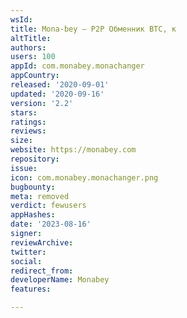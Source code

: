 ```yaml
---
wsId: 
title: Mona-bey – Р2Р Обменник ВTС, к
altTitle: 
authors: 
users: 100
appId: com.monabey.monachanger
appCountry: 
released: '2020-09-01'
updated: '2020-09-16'
version: '2.2'
stars: 
ratings: 
reviews: 
size: 
website: https://monabey.com
repository: 
issue: 
icon: com.monabey.monachanger.png
bugbounty: 
meta: removed
verdict: fewusers
appHashes: 
date: '2023-08-16'
signer: 
reviewArchive: 
twitter: 
social: 
redirect_from: 
developerName: Monabey
features: 

---
```


